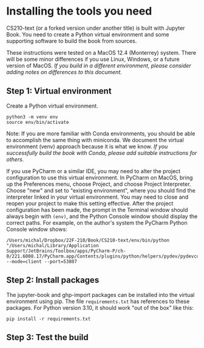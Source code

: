 # Installing the tools you need

CS210-text (or a forked version under 
another title) is built with Jupyter Book. 
You need to create a Python virtual environment
and some supporting software to build
the book from sources. 

These instructions were tested on a MacOS
12.4 (Monterrey) system.  There will be some
minor differences if you use Linux, Windows, 
or a future version of MacOS.  _If you build in a different 
environment, please consider adding notes on differences
to this document._

## Step 1:  Virtual environment

Create a Python virtual environment. 

```commandline
python3 -m venv env
source env/bin/activate
```

Note:  If you are more familiar with Conda environments, you should
be able to accomplish the same thing with miniconda.  We document the
virtual environment (venv) approach because it is what we know.  _If
you successfully build the book with Conda, please add suitable
instructions for others._

If you use PyCharm or a similar IDE, you may need to alter the 
project configuration to use this virtual environment.  In PyCharm on
MacOS, bring up the Preferences menu, choose Project, and choose 
Project Interpreter.  Choose "new" and set to "existing environment",
where you should find the interpreter linked in your virtual 
environment.  You may need to close and reopen your project to make
this setting effective.  After the project configuration has been made,
the prompt in the Terminal window should always begin with `(env)`,
and the Python Console window should display the correct paths.  For
example, on the author's system the PyCharm Python Console window
shows: 

```commandline
/Users/michal/Dropbox/22F-210/Book/CS210-text/env/bin/python "/Users/michal/Library/Application Support/JetBrains/Toolbox/apps/PyCharm-P/ch-0/221.6008.17/PyCharm.app/Contents/plugins/python/helpers/pydev/pydevconsole.py" --mode=client --port=53807
```

## Step 2:  Install packages

The jupyter-book and ghp-import packages can be installed into the
virtual environment using pip. The file `requirements.txt` has
references to these packages.  For Python version 3.10, it should 
work "out of the box" like this: 

```commandline
pip install -r requirements.txt
```

## Step 3:  Test the build

